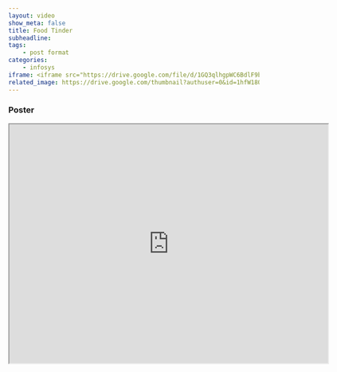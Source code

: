 ```yaml
---
layout: video
show_meta: false
title: Food Tinder
subheadline: 
tags:
    - post format
categories:
    - infosys
iframe: <iframe src="https://drive.google.com/file/d/1GQ3qlhgpWC6BdlF9boaBvqfKhqOlYBDj/preview" width="320" height="240"></iframe>
related_image: https://drive.google.com/thumbnail?authuser=0&id=1hfW18OatZQe1RpL17uTQMzChONVW7MMH&sz=w300-h300-p-k-nu-iv1
---
```


### Poster

<iframe src="https://drive.google.com/file/d/1hfW18OatZQe1RpL17uTQMzChONVW7MMH/preview" width="640" height="480"></iframe>
